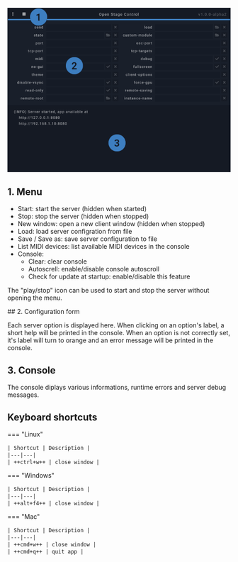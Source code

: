 ![](../../img/screenshots/launcher.png)

## 1. Menu

- Start: start the server (hidden when started)
- Stop: stop the server (hidden when stopped)
- New window: open a new client window (hidden when stopped)
- Load: load server configration from file
- Save / Save as: save server configuration to file
- List MIDI devices: list available MIDI devices in the console
- Console:
    - Clear: clear console
    - Autoscrell: enable/disable console autoscroll
    - Check for update at startup: enable/disable this feature


The "play/stop" icon can be used to start and stop the server without opening the menu.

## 2. Configuration form

Each server option is displayed here. When clicking on an option's label, a short help will be printed in the console. When an option is not correctly set, it's label will turn to orange and an error message will be printed in the console.

## 3. Console

The console diplays various informations, runtime errors and server debug messages.

## Keyboard shortcuts

=== "Linux"

    | Shortcut | Description |
    |---|---|
    | ++ctrl+w++ | close window |

=== "Windows"

    | Shortcut | Description |
    |---|---|
    | ++alt+f4++ | close window |

=== "Mac"

    | Shortcut | Description |
    |---|---|
    | ++cmd+w++ | close window |
    | ++cmd+q++ | quit app |
